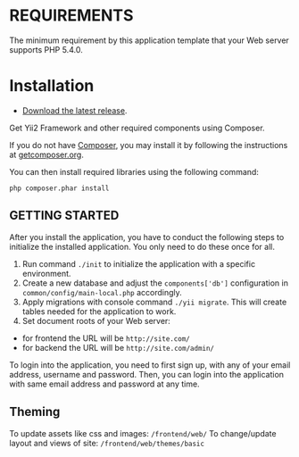 # REQUIREMENTS

The minimum requirement by this application template that your Web server supports PHP 5.4.0.

# Installation

* [Download the latest release](https://github.com/perminder-klair/kato/archive/master.zip).

Get Yii2 Framework and other required components using Composer.

If you do not have [Composer](https://getcomposer.org), you may install it by following the instructions at [getcomposer.org](https://getcomposer.org/doc/00-intro.md#installation-nix).

You can then install required libraries using the following command:

    php composer.phar install


## GETTING STARTED

After you install the application, you have to conduct the following steps to initialize
the installed application. You only need to do these once for all.

1. Run command `./init` to initialize the application with a specific environment.
2. Create a new database and adjust the `components['db']` configuration in `common/config/main-local.php` accordingly.
3. Apply migrations with console command `./yii migrate`. This will create tables needed for the application to work.
4. Set document roots of your Web server:

- for frontend the URL will be `http://site.com/`
- for backend the URL will be `http://site.com/admin/`

To login into the application, you need to first sign up, with any of your email address, username and password. Then, you can login into the application with same email address and password at any time.

## Theming

To update assets like css and images: `/frontend/web/`
To change/update layout and views of site: `/frontend/web/themes/basic`
